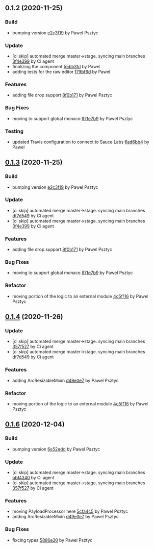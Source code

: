 <a name="0.1.2"></a>
## 0.1.2 (2020-11-25)

### Build

* bumping version [e2c3f19](https://github.com/advanced-rest-client/body-editor/commit/e2c3f19e819d0df01e15cfaa19a59a0c19a6f257) by Pawel Psztyc


### Update

* [ci skip] automated merge master->stage. syncing main branches [3f4e399](https://github.com/advanced-rest-client/body-editor/commit/3f4e399bb13db9b2448b5665778cdfaca8c165dc) by Ci agent
* finalizing the component [55bb3fd](https://github.com/advanced-rest-client/body-editor/commit/55bb3fda808a653abde777d2c80f01c8e78153a1) by Pawel
* adding tests for the raw editor [f79bf6d](https://github.com/advanced-rest-client/body-editor/commit/f79bf6da686446c1229d687ace357585cb54dc51) by Pawel


### Features

* adding file drop support [8f0b171](https://github.com/advanced-rest-client/body-editor/commit/8f0b171d119c654388ce7c3fc7d22749d89cd2ac) by Pawel Psztyc


### Bug Fixes

* moving to support global monaco [67fe7b9](https://github.com/advanced-rest-client/body-editor/commit/67fe7b946be5e207aeab00f02d720ff69d361163) by Pawel Psztyc


### Testing

* updated Travis configuration to connect to Sauce Labs [6ad6bb4](https://github.com/advanced-rest-client/body-editor/commit/6ad6bb421a90a68b8bb3d2b02f7a08b76ec79f25) by Pawel


<a name="0.1.3"></a>
## [0.1.3](https://github.com/advanced-rest-client/body-editor/compare/0.1.0...0.1.3) (2020-11-25)

### Build

* bumping version [e2c3f19](https://github.com/advanced-rest-client/body-editor/commit/e2c3f19e819d0df01e15cfaa19a59a0c19a6f257) by Pawel Psztyc


### Update

* [ci skip] automated merge master->stage. syncing main branches [df7d549](https://github.com/advanced-rest-client/body-editor/commit/df7d54901932f1e8bdc524c1ba14812451abd163) by Ci agent
* [ci skip] automated merge master->stage. syncing main branches [3f4e399](https://github.com/advanced-rest-client/body-editor/commit/3f4e399bb13db9b2448b5665778cdfaca8c165dc) by Ci agent


### Features

* adding file drop support [8f0b171](https://github.com/advanced-rest-client/body-editor/commit/8f0b171d119c654388ce7c3fc7d22749d89cd2ac) by Pawel Psztyc


### Bug Fixes

* moving to support global monaco [67fe7b9](https://github.com/advanced-rest-client/body-editor/commit/67fe7b946be5e207aeab00f02d720ff69d361163) by Pawel Psztyc


### Refactor

* moving portion of the logic to an external module [4c5f116](https://github.com/advanced-rest-client/body-editor/commit/4c5f1162258aad9530d544bb1b4e1a2a6b4b5007) by Pawel Psztyc


<a name="0.1.4"></a>
## [0.1.4](https://github.com/advanced-rest-client/body-editor/compare/0.1.2...0.1.4) (2020-11-26)

### Update

* [ci skip] automated merge master->stage. syncing main branches [357f527](https://github.com/advanced-rest-client/body-editor/commit/357f5272eefbd2002fbe40467f95822451cc922d) by Ci agent
* [ci skip] automated merge master->stage. syncing main branches [df7d549](https://github.com/advanced-rest-client/body-editor/commit/df7d54901932f1e8bdc524c1ba14812451abd163) by Ci agent


### Features

* adding ArcResizableMixin [d49e0e7](https://github.com/advanced-rest-client/body-editor/commit/d49e0e73fa0cda44baa5c50739a24b24a2348d00) by Pawel Psztyc


### Refactor

* moving portion of the logic to an external module [4c5f116](https://github.com/advanced-rest-client/body-editor/commit/4c5f1162258aad9530d544bb1b4e1a2a6b4b5007) by Pawel Psztyc


<a name="0.1.6"></a>
## [0.1.6](https://github.com/advanced-rest-client/body-editor/compare/0.1.3...0.1.6) (2020-12-04)

### Build

* bumping version [6e52edd](https://github.com/advanced-rest-client/body-editor/commit/6e52edd33203b0ce357bb010f247953fa72de7bc) by Pawel Psztyc


### Update

* [ci skip] automated merge master->stage. syncing main branches [bbf4340](https://github.com/advanced-rest-client/body-editor/commit/bbf43409e886b828ce153972e9251cbe5d55e664) by Ci agent
* [ci skip] automated merge master->stage. syncing main branches [357f527](https://github.com/advanced-rest-client/body-editor/commit/357f5272eefbd2002fbe40467f95822451cc922d) by Ci agent


### Features

* moving PayloadProcessor here [5cfa4c5](https://github.com/advanced-rest-client/body-editor/commit/5cfa4c5807f29de88da6e3757fc0e3c3d2c765e8) by Pawel Psztyc
* adding ArcResizableMixin [d49e0e7](https://github.com/advanced-rest-client/body-editor/commit/d49e0e73fa0cda44baa5c50739a24b24a2348d00) by Pawel Psztyc


### Bug Fixes

* fixcing types [5886e20](https://github.com/advanced-rest-client/body-editor/commit/5886e208e279466f21b3db92f8b7fdbde3ff027a) by Pawel Psztyc


